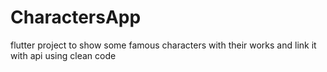 # CharactersApp
flutter project to show some famous characters with their works and link it with api using clean code
